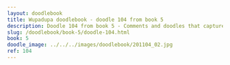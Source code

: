 ```yaml
---
layout: doodlebook
title: Wupadupa doodlebook - doodle 104 from book 5
description: Doodle 104 from book 5 - Comments and doodles that capture the essence of this event  
slug: /doodlebook/book-5/doodle-104.html
book: 5
doodle_image: ../../../images/doodlebook/201104_02.jpg
ref: 104
---	  
```

																																																																							